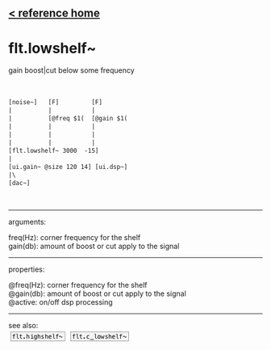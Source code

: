 [< reference home](ceammc_lib.html)
---

# flt.lowshelf~


gain boost|cut below some frequency

```


[noise~]   [F]         [F]
|          |           |
|          [@freq $1(  [@gain $1(
|          |           |
|          |           |
|          |           |
[flt.lowshelf~ 3000  -15]
|
[ui.gain~ @size 120 14] [ui.dsp~]
|\
[dac~]

            
```

---
arguments:

freq(Hz): corner
            frequency for the shelf<br>
gain(db): amount
            of boost or cut apply to the signal<br>

---
properties:

@freq(Hz): corner frequency for the shelf<br>
@gain(db): amount of boost or cut apply to the signal<br>
@active: on/off dsp
            processing<br>

---
see also:<br>
[![flt.highshelf~](img/object_flt.highshelf~.png)](flt.highshelf~.html)
[![flt.c_lowshelf~](img/object_flt.c_lowshelf~.png)](flt.c_lowshelf~.html)

